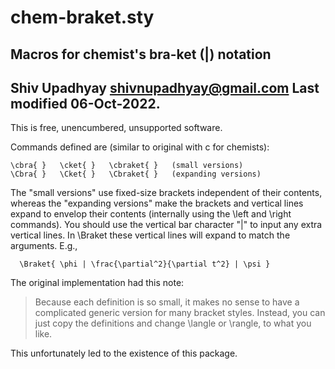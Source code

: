 # chem-braket.sty
## Macros for chemist's bra-ket (|) notation
## Shiv Upadhyay     shivnupadhyay@gmail.com     Last modified 06-Oct-2022.
This is free, unencumbered, unsupported software.

Commands defined are (similar to original with c for chemists):
```
\cbra{ }   \cket{ }   \cbraket{ }   (small versions)
\Cbra{ }   \Cket{ }   \Cbraket{ }   (expanding versions)
```

The "small versions" use fixed-size brackets independent of their
contents, whereas the "expanding versions" make the brackets and 
vertical lines expand to envelop their contents (internally using 
the \left and \right commands).  You should use the vertical bar
character "|" to input any extra vertical lines.  In \Braket these
vertical lines will expand to match the arguments. E.g.,
```
  \Braket{ \phi | \frac{\partial^2}{\partial t^2} | \psi }
```


The original implementation had this note:
> Because each definition is so small, it makes no sense to have a 
> complicated generic version for many bracket styles.  Instead, 
> you can just copy the definitions and change \langle or \rangle,
> to what you like.

This unfortunately led to the existence of this package.
